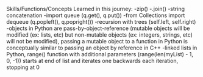 Skills/Functions/Concepts Learned in this journey:
-zip()
-.join()
-string concatenation
-import queue (q.get(), q.put())
-from Collections import dequeue (q.popleft(), q.popright())
-recursion with trees (self.left, self.right)
-objects in Python are pass-by-object-reference (mutable objects will be modified (ex: lists, etc) but non-mutable objects (ex: integers, strings, etc) will not be modified), passing a mutable object to a function in Python is conceptually similar to passing an object by reference in C++
-linked lists in Python, range() function with additional parameters (range(len(myList) - 1, 0, -1)) starts at end of list and iterates one backwards each iteration, stopping at 0


